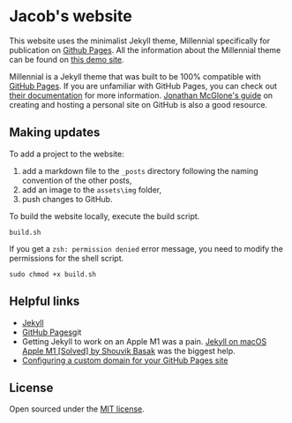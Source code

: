 # Jacob's website

This website uses the minimalist Jekyll theme, Millennial specifically for publication
on [Github Pages](https://pages.github.com/). All the information about the Millennial
theme can be found on [this demo site](https://lenpaul.github.io/Millennial/).

Millennial is a Jekyll theme that was built to be 100% compatible with [GitHub Pages](https://pages.github.com/). If you are unfamiliar with GitHub Pages, you can check out [their documentation](https://help.github.com/categories/github-pages-basics/) for more information. [Jonathan McGlone's guide](http://jmcglone.com/guides/github-pages/) on creating and hosting a personal site on GitHub is also a good resource.

## Making updates
To add a project to the website:
1. add a markdown file to the `_posts` directory following the naming convention of the other posts,
1. add an image to the `assets\img` folder,
1. push changes to GitHub.

To build the website locally, execute the build script.

```build.sh```

If you get a `zsh: permission denied` error message, you need to modify the permissions for the shell script.

```sudo chmod +x build.sh```

## Helpful links
* [Jekyll](https://jekyllrb.com/)
* [GitHub Pages](https://pages.github.com/)git
* Getting Jekyll to work on an Apple M1 was a pain. [Jekyll on macOS Apple M1 [Solved] by Shouvik Basak](https://www.shouvikbasak.net/website/jekyll-on-macos-apple-m1-solved/) was the biggest help.
* [Configuring a custom domain for your GitHub Pages site](https://docs.github.com/en/pages/configuring-a-custom-domain-for-your-github-pages-site)

## License

Open sourced under the [MIT license](https://github.com/LeNPaul/Millennial/blob/gh-pages/LICENSE.md).
